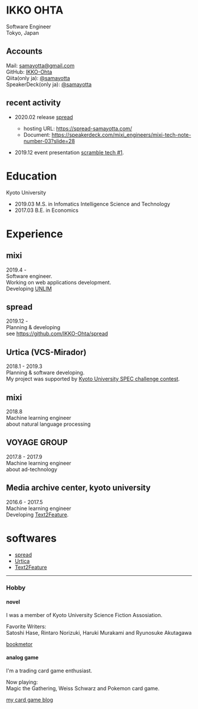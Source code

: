 # IKKO OHTA

Software Engineer  
Tokyo, Japan

## Accounts

Mail: samayotta@gmail.com  
GitHub: [IKKO-Ohta](https://github.com/IKKO-Ohta)  
Qiita(only ja): [@samayotta](https://qiita.com/samayotta)  
SpeakerDeck(only ja): [@samayotta](https://speakerdeck.com/samayotta)

## recent activity

- 2020.02 release [spread](https://github.com/IKKO-Ohta/spread)
  - hosting URL: https://spread-samayotta.com/
  - Document: https://speakerdeck.com/mixi_engineers/mixi-tech-note-number-03?slide=28

- 2019.12 event presentation [scramble tech #1](https://scramble.connpass.com/event/157710/?utm_campaign=recent_events&utm_source=feed&utm_medium=atom).

# Education

Kyoto University  
- 2019.03 M.S. in Infomatics Intelligence Science and Technology  
- 2017.03 B.E. in Economics

# Experience

## mixi

2019.4 -  
Software engineer.  
Working on web applications development.  
Developing [UNLIM](https://unlim.team/)

## spread
2019.12 -  
Planning & developing  
see https://github.com/IKKO-Ohta/spread

## Urtica (VCS-Mirador)

2018.1 - 2019.3  
Planning & software developing.  
My project was supported by [Kyoto University SPEC challenge contest](http://www.kikin.kyoto-u.ac.jp/spec/2017/05.html).

## mixi

2018.8  
Machine learning engineer  
about natural language processing

## VOYAGE GROUP

2017.8 - 2017.9  
Machine learning engineer  
about ad-technology

## Media archive center, kyoto university

2016.6 - 2017.5  
Machine learning engineer  
Developing [Text2Feature](https://github.com/IKKO-Ohta/Text2Feature).

# softwares

- [spread](https://github.com/IKKO-Ohta/spread)
- [Urtica](http://www.kikin.kyoto-u.ac.jp/spec/2017/05.html)
- [Text2Feature](https://github.com/IKKO-Ohta/Text2Feature) 

---

### Hobby

#### novel

I was a member of Kyoto University Science Fiction Assosiation.

Favorite Writers:  
Satoshi Hase, Rintaro Norizuki, Haruki Murakami and Ryunosuke Akutagawa

[bookmetor](https://bookmeter.com/users/304053)

#### analog game

I'm a trading card game enthusiast.

Now playing:  
Magic the Gathering, Weiss Schwarz and Pokemon card game.

[my card game blog](https://note.com/samayotta)
